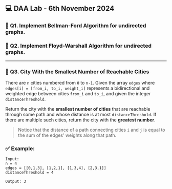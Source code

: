 
## 💻 DAA Lab - 6th November 2024

### 📌 Q1. **Implement Bellman-Ford Algorithm** for undirected graphs.

### 📌 Q2. **Implement Floyd-Warshall Algorithm** for undirected graphs.

---
### 📌 Q3. City With the Smallest Number of Reachable Cities

There are `n` cities numbered from `0` to `n-1`. Given the array `edges` where
`edges[i] = [from_i, to_i, weight_i]` represents a bidirectional and weighted edge between cities `from_i` and `to_i`, and given the integer `distanceThreshold`.

Return the city with the **smallest number of cities** that are reachable through some path and whose distance is at most `distanceThreshold`.
If there are multiple such cities, return the city with the **greatest number**.

> Notice that the distance of a path connecting cities `i` and `j` is equal to the sum of the edges' weights along that path.

### ✅ Example:
```plaintext
Input:
n = 4
edges = [[0,1,3], [1,2,1], [1,3,4], [2,3,1]]
distanceThreshold = 4

Output: 3
```